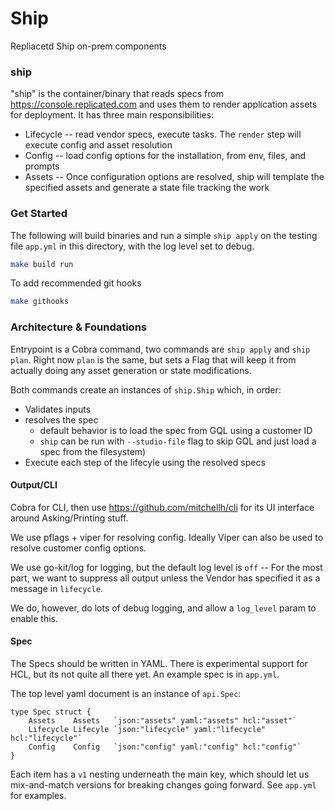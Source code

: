 Ship
=======

Repliacetd Ship on-prem components


### ship

"ship" is the container/binary that reads specs from https://console.replicated.com
and uses them to render application assets for deployment. It has three main responsibilities:

- Lifecycle -- read vendor specs, execute tasks. The `render` step will execute config and asset resolution
- Config -- load config options for the installation, from env, files, and prompts
- Assets -- Once configuration options are resolved, ship will template the specified assets and generate a state file tracking the work


### Get Started

The following will build binaries and run a simple `ship apply` on the testing file `app.yml`
in this directory, with the log level set to debug.

```bash
make build run
```

To add recommended git hooks

```bash
make githooks
```


### Architecture & Foundations

Entrypoint is a Cobra command, two commands are `ship apply` and `ship plan`. Right now `plan` is the same,
but sets a Flag that will keep it from actually doing any asset generation or state modifications.

Both commands create an instances of `ship.Ship` which, in order:

- Validates inputs
- resolves the spec 
    - default behavior is to load the spec from GQL using a customer ID
	- `ship` can be run with `--studio-file` flag to skip GQL and just load a spec from the filesystem)
- Execute each step of the lifecyle using the resolved specs


#### Output/CLI

Cobra for CLI, then use https://github.com/mitchellh/cli for its UI interface around Asking/Printing stuff.

We use pflags + viper for resolving config. Ideally Viper can also be used to resolve customer config options.

We use go-kit/log for logging, but the default log level is `off` -- For the most part, we want to suppress all output unless the Vendor has specified it as a message in `lifecycle`.

We do, however, do lots of debug logging, and allow a `log_level` param to enable this.


#### Spec

The Specs should be written in YAML. There is experimental support for HCL, but its not quite all there yet. An example spec is in `app.yml`.

The top level yaml document is an instance of `api.Spec`:

```
type Spec struct {
	Assets    Assets   `json:"assets" yaml:"assets" hcl:"asset"`
	Lifecycle Lifecyle `json:"lifecycle" yaml:"lifecycle" hcl:"lifecycle"`
	Config    Config   `json:"config" yaml:"config" hcl:"config"`
}
```

Each item has a `v1` nesting underneath the main key, which should let us mix-and-match versions
for breaking changes going forward. See `app.yml` for examples.




